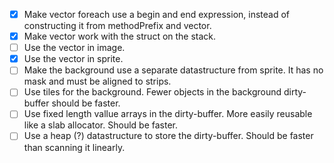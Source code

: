 - [x] Make vector foreach use a begin and end expression, instead of constructing it from methodPrefix and vector.
- [x] Make vector work with the struct on the stack.
- [ ] Use the vector in image.
- [x] Use the vector in sprite.
- [ ] Make the background use a separate datastructure from sprite. It has no mask and must be aligned to strips.
- [ ] Use tiles for the background. Fewer objects in the background dirty-buffer should be faster.
- [ ] Use fixed length vallue arrays in the dirty-buffer. More easily reusable like a slab allocator. Should be faster.
- [ ] Use a heap (?) datastructure to store the dirty-buffer. Should be faster than scanning it linearly.

